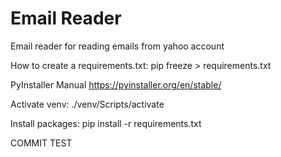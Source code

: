 # Email Reader

Email reader for reading emails from yahoo account

How to create a requirements.txt:
pip freeze > requirements.txt

PyInstaller Manual
https://pyinstaller.org/en/stable/

Activate venv:
./venv/Scripts/activate

Install packages:
pip install -r requirements.txt

COMMIT TEST
